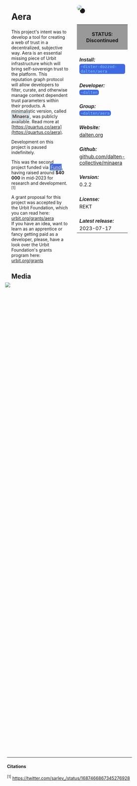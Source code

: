 <style>
	/* %wiki restyling */
.page a{display: inline-block;color: white;border: 1px solid black;margin-right: 6px;padding: 5px;background-color:#3366cc;border-radius:7px;}#page-title{display:none;}.sidebar{margin-right:-20px;padding-top:180px;background-image: url("https://i.imgur.com/enNS7bT.png");background-repeat:no-repeat;background-position-x:53%}#global-menu{border:2px solid cadetblue;}#global-menu a{display:block;margin-bottom:6px;}h1{font-size:2em;margin-top:0em}footer{text-align:left}
	/* Tooltip */
.tooltip {position: relative;display: inline-block;border-bottom: 1px dotted black;}
.tooltip .tooltiptext {visibility: hidden;width: 120px;background-color: black;color: #fff;text-align: center;padding: 5px 0;border-radius: 6px;
position: absolute;z-index: 1;}
.tooltip:hover .tooltiptext {visibility: visible;}
.logo {margin-top:-20px;margin-bottom:30px;margin-left:0px;box-shadow: 10px 10px;border-radius:30px;}
	/* Flexbox */
* {box-sizing: border-box;} body {margin: 0;} #main {display: flex;min-height: calc(100vh - 40vh);} #main > article {flex: 1;} #main > nav, #main > aside {flex: 0 0 20vw;} #main > nav {order: -1;} header{padding: 0em;} footer, article, nav, aside {padding: 1em;}
	/* Urmanac */
.urlink{display:inline-block;padding:1px 4px 1px 4px;font-family:monospace;color:LightSkyBlue; background:RoyalBlue;border-radius:6px;} .wlink{background-color: royalblue;border-radius: 0px;padding: 2px 2px 1px 2px;border: solid 1px lightskyblue;color: wheat;} .xlink{background-color: rgba(130, 130, 130, 20%);border-radius: 0px;padding: 2px 2px 1px 2px;border: solid 1px lightskyblue;color: black;} h5{margin-bottom:-1em;font-family:sans-serif}
img {max-width:100%;} .avator {border-radius:100px;width:48px;margin-right: 15px;} .tweet-wrap {max-width:490px;background: #fff;margin: 0 auto;margin-top: 50px;border-radius:3px;padding: 20px 30px 20px 10px;border-bottom: 1px solid #e6ecf0;border-top: 1px solid #e6ecf0;}.tweet-header {display: flex;align-items:flex-start;font-size:14px;}
.tweet-header-info {font-weight:bold;} .tweet-header-info span {color:#657786;font-weight:normal;margin-left: 5px;} .tweet-header-info p {font-weight:normal;margin-top: 5px;} .tweet-img-wrap {padding-left: 60px;}
</style>
<link href="https://fonts.googleapis.com/css?family=Asap" rel="stylesheet">
<link href="https://fonts.googleapis.com/css?family=Roboto" rel="stylesheet">



<div id="main"><article>

# Aera

This project's intent was to develop a tool for creating a web of trust in a decentralized, subjective way. Aera is an essential missing piece of Urbit infrastructure which will bring self-sovereign trust to the platform. This reputation graph protocol will allow developers to filter, curate, and otherwise manage context dependent trust parameters within their products. A minimalistic version, called <span class="xlink">Minaera</span>, was publicly available.
Read more at [https://quartus.co/aera](https://quartus.co/aera).

Development on this project is paused indefinitely.

This was the second project funded via <a class="wlink" href="https://bordex-ripdur.tlon.network/wiki/urmanac/fund">Fund</a>, having raised around **$40 000** in mid-2023 for research and development. <sup>[1]</sup>

A grant proposal for this project was accepted by the Urbit Foundation, which you can read here: [urbit.org/grants/aera](https://urbit.org/grants/aera) <br>
If you have an idea, want to learn as an apprentice or fancy getting paid as a developer, please, have a look over the Urbit Foundation's grants program here: [urbit.org/grants](https://urbit.org/grants)

## Media

<img src="https://i.imgur.com/rjHXunb.jpeg" style="margin-left:-20px;margin-top:-10px;max-width:320px">

</article><aside>

<img src="https://i.imgur.com/lqvhX8S.jpeg" class="logo">

<table style="width:100%">
  <tr><th style="background-color:#999999">

STATUS: Discontinued

</th></tr>
  <tr><td>
	<h5>  Install: </h5><br><span class="urlink"> ~dister-dozzod-dalten/aera </span>
  </td></tr>

  <tr><td>
	<h5>   Developer: </h5><br><span class="urlink"> ~dalten </span>
  </td></tr>

</th></tr>
  <tr><td>
	<h5>  Group: </h5><br><span class="urlink"> ~dalten/aera </span>
  </td></tr>

  <tr><td>
	<h5>  Website: </h5><br> <a href="https://dalten.org/">dalten.org</a>
  </td></tr>

  <tr><td>
	<h5>  Github: </h5><br> <a href="https://github.com/dalten-collective/minaera">github.com/dalten-collective/minaera</a>
  </td></tr>

  <tr><td>
	<h5>  Version: </h5><br> 0.2.2
  </td></tr>

  <tr><td>
	<h5>  License: </h5><br> REKT
  </td></tr>

  <tr><td>
	<h5>  Latest release: </h5><br> 2023-07-17
  </td></tr>

</table> 

</aside></div>

---------------------------------

#### Citations

<sup>[1]</sup> https://twitter.com/sarlev_/status/1687466867345276928

